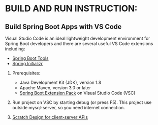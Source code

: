 # BUILD AND RUN INSTRUCTION:

## Build Spring Boot Apps with VS Code

Visual Studio Code is an ideal lightweight development environment for Spring Boot developers and there are several useful VS Code extensions including:

* [Spring Boot Tools](https://marketplace.visualstudio.com/items?itemName=Pivotal.vscode-spring-boot)
*  [Spring Initializr](https://marketplace.visualstudio.com/items?itemName=vscjava.vscode-spring-initializr)

1. Prerequisites:

    * Java Development Kit (JDK), version 1.8
    * Apache Maven, version 3.0 or later
    * [Spring Boot Extension Pack](https://marketplace.visualstudio.com/items?itemName=Pivotal.vscode-spring-boot) on Visual Studio Code (VSC)

2. Run project on VSC by starting debug (or press F5). This project use outside mysql-server, so you need internet connection.

3. [Scratch Design for client-server APIs](https://hackmd.io/hTQZJTXPSNaHzta9tsb5Hg?fbclid=IwAR1W9m5mHEY5KzgvCOI3qRO4TDf2EDcEdXyb0alMzJe4PUm76tYwLPdvMOQ)